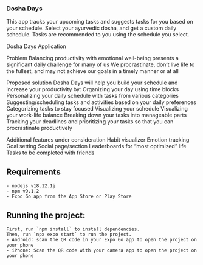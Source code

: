 ### Dosha Days
This app tracks your upcoming tasks and suggests tasks for you based on your schedule.
Select your ayurvedic dosha, and get a custom daily schedule.
Tasks are recommended to you using the schedule you select.

Dosha Days Application

Problem
Balancing productivity with emotional well-being presents a significant daily challenge for many of us
We procrastinate, don’t live life to the fullest, and may not achieve our goals in a timely manner or at all 

Proposed solution
Dosha Days will help you build your schedule and increase your productivity by:
Organizing your day using time blocks
Personalizing your daily schedule with tasks from various categories
Suggesting/scheduling tasks and activities based on your daily preferences
Categorizing tasks to stay focused
Visualizing your schedule
Visualizing your work-life balance
Breaking down your tasks into manageable parts
Tracking your deadlines and prioritizing your tasks so that you can procrastinate productively

Additional features under consideration
Habit visualizer
Emotion tracking
Goal setting
Social page/section
Leaderboards for “most optimized” life
Tasks to be completed with friends


## Requirements
    - nodejs v18.12.1j
    - npm v9.1.2
    - Expo Go app from the App Store or Play Store
## Running the project:
    First, run `npm install` to install dependencies.
    Then, run `npx expo start` to run the project.
    - Android: scan the QR code in your Expo Go app to open the project on your phone
    - iPhone: Scan the QR code with your camera app to open the project on your phone
